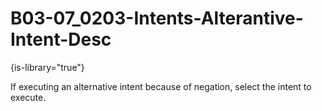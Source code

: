# B03-07_0203-Intents-Alterantive-Intent-Desc

{is-library="true"}

<snippet id="B03-07_0203-Intents-Alterantive-Intent-Desc_snippet">



If executing an alternative intent because of negation, select the intent to execute.


</snippet>